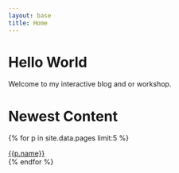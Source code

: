 ```yaml
---
layout: base
title: Home
---
```


Hello World
===========
Welcome to my interactive blog and or workshop.


Newest Content
==============
{% for p in site.data.pages limit:5 %}
  <div class="panel panel-default">
    <a href="{{p.type}}s/{{p.shortname}}">{{p.name}}</a>
  </div>
{% endfor %}

